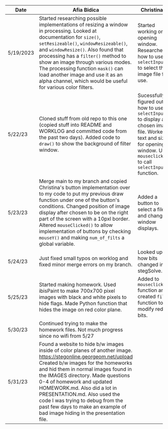 Date | Afia Bidica | Christina Ye
--- | --- | ---
5/19/2023 | Started researching possible implementations of resizing a window in processing. Looked at documentation for `size()`, `setResizeable()`, `windowResizeable()`, and `windowResize()`. Also found that processing has a `filter()` method to show an image through various modes. The processing function `mask()` can load another image and use it as an alpha channel, which would be useful for various color filters.| Started working on the opening window. Researched how to use `selectInput()` to select the image file for use.
5/22/23 | Cloned stuff from old repo to this one (copied stuff into README and WORKLOG and committed code from the past two days). Added code to `draw()` to show the background of filter window.| Sucessfully figured out how to use `selectInput()` to display a chosen image file. Worked on text and sizing for opening window. Used `mouseclicked()` to call `selectInput()` function.
5/23/23 | Merge main to my branch and copied Christina's button implementation over to my code to put my previous draw function under one of the button's conditions. Changed position of image display after chosen to be on the right part of the screen with a 10pxl border. Altered `mouseClicked()` to allow implementation of buttons by checking `mouseY()` and making `num_of_filts` a global variable.| Added a button to select a file and changed window displays.
5/24/23 | Just fixed small typos on worklog and fixed minor merge errors on my branch. | Looked up how bits changed in stegSolve.
5/25/23 | Started making homework. Used ibisPaint to make 700x700 pixel images with black and white pixels to hide flags. Made Python function that hides the image on red color plane.| Added to `mouseclicked()` function and created `fil()` function to modify red bits.
5/30/23 | Continued trying to make the homework files. Not much progress since no wifi from 5/27 | 
5/31/23 | Found a website to hide b/w images inside of color planes of another image. https://stegonline.georgeom.net/upload Created b/w images for the homeworks and hid them in normal images found in the IMAGES directory. Made questions 0-4 of homework and updated HOMEWORK.md. Also did a lot in PRESENTATION.md. Also used the code I was trying to debug from the past few days to make an example of bad image hiding in the presentation file.
